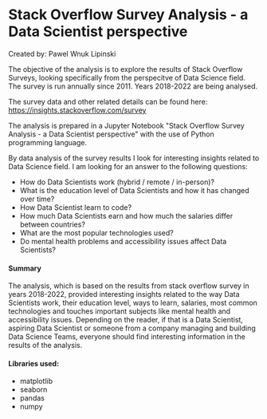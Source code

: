 # Stack Overflow Survey Analysis - a Data Scientist perspective
Created by: Pawel Wnuk Lipinski

The objective of the analysis is to explore the results of Stack Overflow Surveys, looking specifically from the perspecitve of Data Science field. The survey is run annually since 2011. Years 2018-2022 are being analysed.

The survey data and other related details can be found here:
https://insights.stackoverflow.com/survey

The analysis is prepared in a Jupyter Notebook "Stack Overflow Survey Analysis - a Data Scientist perspective" with the use of Python programming language.

By data analysis of the survey results I look for interesting insights related to Data Science field. I am looking for an answer to the following questions:

* How do Data Scientists work (hybrid / remote / in-person)?
* What is the education level of Data Scientists and how it has changed over time?
* How Data Scientist learn to code?
* How much Data Scientists earn and how much the salaries differ between countries?
* What are the most popular technologies used?
* Do mental health problems and accessibility issues affect Data Scientists?


#### Summary
The analysis, which is based on the results from stack overflow survey in years 2018-2022, provided interesting insights related to the way Data Scientists work, their education level, ways to learn, salaries, most common technologies and touches important subjects like mental health and accessibility issues. Depending on the reader, if that is a Data Scientist, aspiring Data Scientist or someone from a company managing and building Data Science Teams, everyone should find interesting information in the results of the analysis.

#### Libraries used:
* matplotlib
* seaborn
* pandas
* numpy
